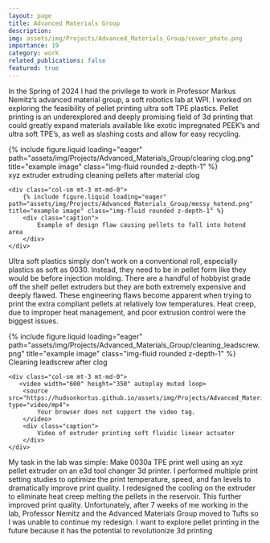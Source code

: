 ```yaml
---
layout: page
title: Advanced Materials Group
description: 
img: assets/img/Projects/Advanced_Materials_Group/cover_photo.png
importance: 19
category: work
related_publications: false
featured: true 
---
```

In the Spring of 2024 I had the privilege to work in Professor Markus Nemitz’s advanced material group, a soft robotics lab at WPI. I worked on exploring the feasibility of pellet printing ultra soft TPE plastics. Pellet printing is an underexplored and deeply promising field of 3d printing that could greatly expand materials available like exotic impregnated PEEK’s and ultra soft TPE’s, as well as slashing costs and allow for easy recycling. 

<div class="row">
    <div class="col-sm mt-3 mt-md-0">
        {% include figure.liquid loading="eager" path="assets/img/Projects/Advanced_Materials_Group/clearing clog.png" title="example image" class="img-fluid rounded z-depth-1" %}
        <div class="caption">
            xyz extruder extruding cleaning pellets after material clog
        </div>
    </div>

    <div class="col-sm mt-3 mt-md-0">
        {% include figure.liquid loading="eager" path="assets/img/Projects/Advanced_Materials_Group/messy_hotend.png" title="example image" class="img-fluid rounded z-depth-1" %}
        <div class="caption">
            Example of design flaw causing pellets to fall into hotend area 
        </div>
    </div>



</div>

Ultra soft plastics simply don't work on a conventional roll, especially plastics as soft as 0030. Instead, they need to be in pellet form like they would be before injection molding. There are a handful of hobbyist grade off the shelf pellet extruders but they are both extremely expensive and deeply flawed. These engineering flaws become apparent when trying to print the extra compliant pellets at relatively low temperatures. Heat creep, due to improper heat management, and poor extrusion control were the biggest issues. 


<div class="row">
    <div class="col-sm mt-3 mt-md-0">
        {% include figure.liquid loading="eager" path="assets/img/Projects/Advanced_Materials_Group/cleaning_leadscrew.png" title="example image" class="img-fluid rounded z-depth-1" %}
        <div class="caption">
            Cleaning leadscrew after clog
        </div>
    </div>

    <div class="col-sm mt-3 mt-md-0">
       <video width="600" height="350" autoplay muted loop>
        <source src="https://hudsonkortus.github.io/assets/img/Projects/Advanced_Materials_Group/print_vidwo.mp4" type="video/mp4">
            Your browser does not support the video tag.
        </video>
        <div class="caption">
            Video of extruder printing soft fluidic linear actuator
        </div>
    </div>
</div>


My task in the lab was simple: Make 0030a TPE print well using an xyz pellet extruder on an e3d tool changer 3d printer. I performed multiple print setting studies to optimize the print temperature, speed, and fan levels to dramatically improve print quality. I redesigned the cooling on the extruder to eliminate heat creep melting the pellets in the reservoir. This further improved print quality. Unfortunately, after 7 weeks of me working in the lab, Professor Nemitz and the Advanced Materials Group moved to Tufts so I was unable to continue my redesign. I want to explore pellet printing in the future because it has the potential to revolutionize 3d printing



